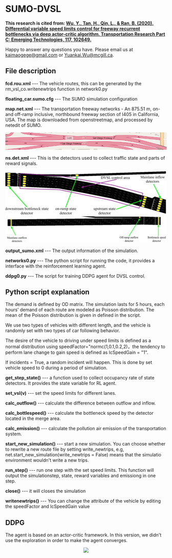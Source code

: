 # SUMO-DVSL

**This research is cited from: [Wu, Y., Tan, H., Qin, L., & Ran, B. (2020). Differential variable speed limits control for freeway recurrent bottlenecks via deep actor-critic algorithm. Transportation Research Part C: Emerging Technologies, 117, 102649.](https://www.sciencedirect.com/science/article/pii/S0968090X20305647?casa_token=5c2HAp7Zo3kAAAAA:Ru1scn94OrkQTm2dFrrKTn4W6HiiDOvCD0aNpGbXVhg9TQGRYhjaMep4tBQDvy66Xho8A4hr)**

Happy to answer any questions you have. Please email us at kaimaogege@gmail.com or Yuankai.Wu@mcgill.ca.

## File description
**fcd.rou.xml** --- The vehicle routes, this can be generated by the rm_vsl_co.writenewtrips function in network0.py

**floating_car.sumo.cfg** --- The SUMO simulation configuration

**map.net.xml** --- The transportation freeway networks - An 875.51 m, on- and off-ramp inclusive, northbound freeway section of I405 in California, USA. The map is downloaded from openstreetmap, and processed by netedit of SUMO.

![The road map](https://github.com/Kaimaoge/SUMO-DVSL/blob/master/osmnew.png)

**ns.det.xml** --- This is the detectors used to collect traffic state and parts of reward signals.

![The detectors 1](https://github.com/Kaimaoge/SUMO-DVSL/blob/master/state_action-min(1).jpg)
![The detectors 2](https://github.com/Kaimaoge/SUMO-DVSL/blob/master/downstream-mina.jpg)

**output_sumo.xml** --- The output information of the simulation.

**networks0.py** --- The python script for running the code, it provides a interface with the reinforcement learning agent.

**ddpg0.py** --- The script for training DDPG agent for DVSL control.

## Python script explanation

The demand is defined by OD matrix. The simulation lasts for 5 hours, each hours' demand of each route are modeled as Poisson distribution. The mean of the Poisson distribution is given in defined in the script.

We use two types of vehicles with different length, and the vehicle is randomly set with two types of car following behavior.

The desire of the vehicle to driving under speed limits is defined as a normal distribution using speedFactor="normc(1,0.1,0.2,2)，the tendency to perform lane change to gain speed is defined as lcSpeedGain = "1".

If incidents = True, a random incident will happen. This is done by set vehicle speed to 0 during a period of simulation.

**get_step_state()** --- a function used to collect occupancy rate of state detectors. It provides the state variable for RL agent.

**set_vsl(v)** --- set the speed limits for different lanes.

**calc_outflow()** --- calculate the difference between outflow and inflow.

**calc_bottlespeed()** --- calculate the bottleneck speed by the detector located in the merge area.

**calc_emission()** --- calculate the pollution air emission of the transportation system.

**start_new_simulation()** --- start a new simulation. You can choose whether to rewrite a new route file by setting write_newtrips, e.g, net.start_new_simulation(write_newtrips = False) means that the simulatio environment wouldn't write a new trips.

**run_step()** --- run one step with the set speed limits. This function will output the simulationstep, state, reward variables and emissiong in one step.

**close()** --- it will closes the simulation

**writenewtrips()** --- You can change the attribute of the vehicle by editing the speedFactor and lcSpeedGain value


## DDPG 

The agent is based on an actor-critic framework. In this version, we didn't use the exploration in order to make the agent converges.

<div align="center"><img height="300" src="https://github.com/Kaimaoge/SUMO-DVSL/blob/master/archi.jpg"/></div>





